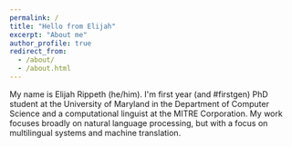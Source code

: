 ```yaml
---
permalink: /
title: "Hello from Elijah"
excerpt: "About me"
author_profile: true
redirect_from: 
  - /about/
  - /about.html
---
```


My name is Elijah Rippeth (he/him). I'm first year (and #firstgen) PhD student at the University of Maryland in the Department of Computer Science and a computational linguist at the MITRE Corporation. My work focuses broadly on natural language processing, but with a focus on multilingual systems and machine translation.
